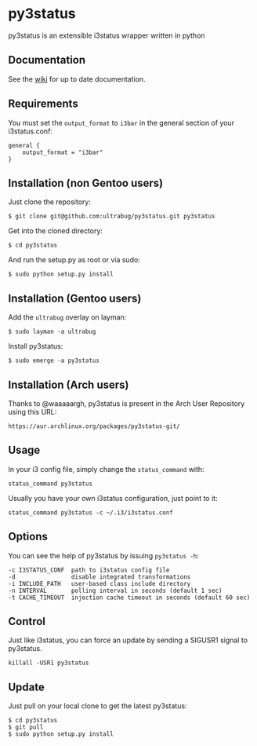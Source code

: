 py3status
=========

py3status is an extensible i3status wrapper written in python

## Documentation
See the [wiki](https://github.com/ultrabug/py3status/wiki) for up to date documentation.

## Requirements
You must set the `output_format` to `i3bar` in the general section of your i3status.conf:

    general {
        output_format = "i3bar"
    }

## Installation (non Gentoo users)
Just clone the repository:

    $ git clone git@github.com:ultrabug/py3status.git py3status

Get into the cloned directory:

    $ cd py3status

And run the setup.py as root or via sudo:

    $ sudo python setup.py install

## Installation (Gentoo users)
Add the `ultrabug` overlay on layman:

    $ sudo layman -a ultrabug

Install py3status:

    $ sudo emerge -a py3status

## Installation (Arch users)
Thanks to @waaaaargh, py3status is present in the Arch User Repository using this URL:

    https://aur.archlinux.org/packages/py3status-git/

## Usage
In your i3 config file, simply change the `status_command` with:

    status_command py3status

Usually you have your own i3status configuration, just point to it:

    status_command py3status -c ~/.i3/i3status.conf

## Options
You can see the help of py3status by issuing `py3status -h`:

    -c I3STATUS_CONF  path to i3status config file
    -d                disable integrated transformations
    -i INCLUDE_PATH   user-based class include directory
    -n INTERVAL       polling interval in seconds (default 1 sec)
    -t CACHE_TIMEOUT  injection cache timeout in seconds (default 60 sec)

## Control
Just like i3status, you can force an update by sending a SIGUSR1 signal to py3status.

    killall -USR1 py3status

## Update
Just pull on your local clone to get the latest py3status:

    $ cd py3status
    $ git pull
    $ sudo python setup.py install
